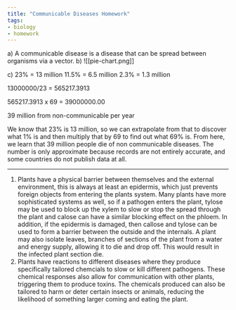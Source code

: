 ```yaml
---
title: "Communicable Diseases Homework"
tags:
- biology
- homework
---
```




a) A communicable disease is a disease that can be spread between organisms via a vector.
b) ![[pie-chart.png]]

c) 23% = 13 million
11.5% = 6.5 million
2.3% = 1.3 million


13000000/23 = 565217.3913

565217.3913 x 69 = 39000000.00

39 million from non-communicable per year

We know that 23% is 13 million, so we can extrapolate from that to discover what 1% is and then multiply that by 69 to find out what 69% is. From here, we learn that 39 million people die of non communicable diseases. The number is only approximate because records are not entirely accurate, and some countries do not publish data at all.

---

1) Plants have a physical barrier between themselves and the external environment, this is always at least an epidermis, which just prevents foreign objects from entering the plants system. Many plants have more sophisticated systems as well, so if a pathogen enters the plant, tylose may be used to block up the xylem to slow or stop the spread through the plant and calose can have a similar blocking effect on the phloem.  In addition, if the epidermis is damaged, then callose and tylose can be used to form a barrier between the outside and the internals. A plant may also isolate leaves, branches of sections of the plant from a water and energy supply, allowing it to die and drop off. This would result in the infected plant section die.
2) Plants have reactions to different diseases where they produce specifically tailored chemcials to slow or kill different pathogens. These chemical responses also allow for communication with other plants, triggering them to produce toxins. The chemicals produced can also be tailored to harm or deter certain insects or animals, reducing the likelihood of something larger coming and eating the plant.
